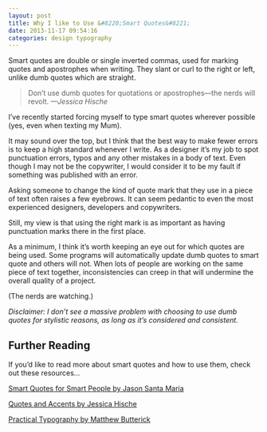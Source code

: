 ```yaml
---
layout: post
title: Why I like to Use &#8220;Smart Quotes&#8221;
date: 2013-11-17 09:54:16
categories: design typography
---
```


Smart quotes are double or single inverted commas, used for marking quotes and apostrophes when writing. They slant or curl to the right or left, unlike dumb quotes which are straight.

<!--more-->

> Don’t use dumb quotes for quotations or apostrophes—the nerds will revolt.
> <cite>—Jessica Hische</cite> 

I’ve recently started forcing myself to type smart quotes wherever possible (yes, even when texting my Mum).

It may sound over the top, but I think that the best way to make fewer errors is to keep a high standard whenever I write. As a designer it’s my job to spot punctuation errors, typos and any other mistakes in a body of text. Even though I may not be the copywriter, I would consider it to be my fault if something was published with an error.

Asking someone to change the kind of quote mark that they use in a piece of text often raises a few eyebrows. It can seem pedantic to even the most experienced designers, developers and copywriters.

Still, my view is that using the right mark is as important as having punctuation marks there in the first place.

As a minimum, I think it’s worth keeping an eye out for which quotes are being used. Some programs will automatically update dumb quotes to smart quote and others will not. When lots of people are working on the same piece of text together, inconsistencies can creep in that will undermine the overall quality of a project.

(The nerds are watching.)

*Disclaimer: I don’t see a massive problem with choosing to use dumb quotes for stylistic reasons, as long as it’s considered and consistent.*

## Further Reading

If you’d like to read more about smart quotes and how to use them, check out these resources…

[Smart Quotes for Smart People by Jason Santa Maria][1]

[Quotes and Accents by Jessica Hische][2]

[Practical Typography by Matthew Butterick][3]

 [1]: http://smartquotesforsmartpeople.com/
 [2]: http://quotesandaccents.com/
 [3]: http://practicaltypography.com/straight-and-curly-quotes.html